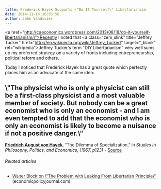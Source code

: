```yaml
---
title: Frederick Hayek Supports \"Do It Yourself\" Libertarianism
date: 2014-11-14 16:05:58
author: John Vandivier
---
```




<a href=\"http://caeconomics.wordpress.com/2013/08/18/do-it-yourself-libertarianism/\">Recently I noted</a> that <a class=\"zem_slink\" title=\"Jeffrey Tucker\" href=\"http://en.wikipedia.org/wiki/Jeffrey_Tucker\" target=\"_blank\" rel=\"wikipedia\">Jeffrey Tucker</a>'s term \"DIY Libertarianism\" very well sums up my preferred strategy on a variety of fronts including entrepreneurship, political reform and others.

Today I noticed that Frederick Hayek has a great quote which perfectly places him as an advocate of the same idea:
<h2>\"The physicist who is only a physicist can still be a first-class physicist and a most valuable member of society. But nobody can be a great economist who is only an economist - and I am even tempted to add that the economist who is only an economist is likely to become a nuisance if not a positive danger.\"</h2>
<strong><a class=\"zem_slink\" title=\"Friedrich Hayek\" href=\"http://en.wikipedia.org/wiki/Friedrich_Hayek\" target=\"_blank\" rel=\"wikipedia\">Friedrich August von Hayek</a></strong>, “The Dilemma of Specialization,” in <em>Studies in Philosophy, Politics, and Economics, (1967, p123) - </em><a href=\"http://utilitymaximiser.tumblr.com/post/52220987993/the-physicist-who-is-only-a-physicist-can-still-be\">Source</a>
<h6 class=\"zemanta-related-title\" style=\"font-size:1em;\">Related articles</h6>
<ul class=\"zemanta-article-ul\">
	<li class=\"zemanta-article-ul-li\"><a href=\"http://www.economicpolicyjournal.com/2013/08/walter-block-on-problem-with-leaking.html\" target=\"_blank\">Walter Block on \"The Problem with Leaking From Libertarian Principle\"</a> (economicpolicyjournal.com)</li>
</ul>